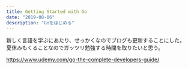 ```yaml
---
title: Getting Started with Go
date: "2019-08-06"
description: "Goをはじめる"
---
```


新しく言語を学ぶにあたり、せっかくなのでブログも更新することにした。  
夏休みもくることなのでガッツリ勉強する時間を取りたいと思う。

https://www.udemy.com/go-the-complete-developers-guide/